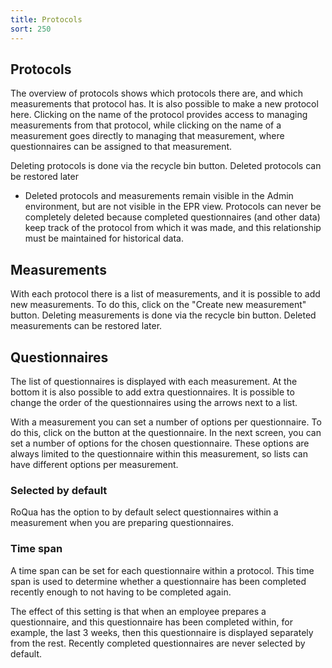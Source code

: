 ```yaml
---
title: Protocols
sort: 250
---
```


## Protocols

The overview of protocols shows which protocols there are, and which measurements that protocol has. It is also possible to make a new protocol here. Clicking on the name of the protocol provides access to managing measurements from that protocol, while clicking on the name of a measurement goes directly to managing that measurement, where questionnaires can be assigned to that measurement.

Deleting protocols is done via the recycle bin button. Deleted protocols can be restored later

<screenshot src="/screenshots/admin_protocols_index.png" />

<ul class="hints hints-sidebar">
  <li>Deleted protocols and measurements remain visible in the Admin environment, but are not visible in the EPR view. Protocols can never be completely deleted because completed questionnaires (and other data) keep track of the protocol from which it was made, and this relationship must be maintained for historical data.</li>
</ul>

## Measurements

With each protocol there is a list of measurements, and it is possible to add new measurements. To do this, click on the "Create new measurement" button. Deleting measurements is done via the recycle bin button. Deleted measurements can be restored later.

<screenshot src="/screenshots/admin_protocols_measurements.png" />

## Questionnaires

The list of questionnaires is displayed with each measurement. At the bottom it is also possible to add extra questionnaires. It is possible to change the order of the questionnaires using the arrows next to a list.

With a measurement you can set a number of options per questionnaire. To do this, click on the <icon name="edit_icon" /> button at the questionnaire. In the next screen, you can set a number of options for the chosen questionnaire. These options are always limited to the questionnaire within this measurement, so lists can have different options per measurement.

<screenshot src="/screenshots/admin_recently_answered_questionnaires_timespan.png" />

### Selected by default

RoQua has the option to by default select questionnaires within a measurement when you are preparing questionnaires.

### Time span

A time span can be set for each questionnaire within a protocol. This time span is used to determine whether a questionnaire has been completed recently enough to not having to be completed again.

The effect of this setting is that when an employee prepares a questionnaire, and this questionnaire has been completed within, for example, the last 3 weeks, then this questionnaire is displayed separately from the rest. Recently completed questionnaires are never selected by default.

<screenshot src="/screenshots/epd_recently_answered_fixed_questionnaires.png" />



